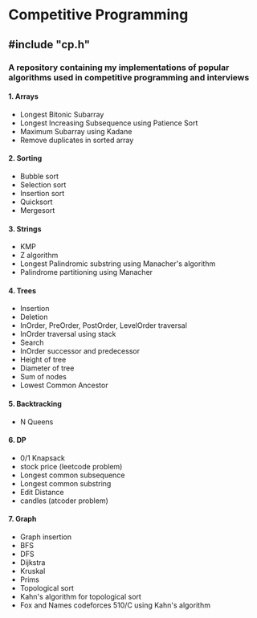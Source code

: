 # Competitive Programming

## #include "cp.h"

### A repository containing my implementations of popular algorithms used in competitive programming and interviews

#### 1. Arrays

- Longest Bitonic Subarray
- Longest Increasing Subsequence using Patience Sort
- Maximum Subarray using Kadane
- Remove duplicates in sorted array

#### 2. Sorting

- Bubble sort
- Selection sort
- Insertion sort
- Quicksort
- Mergesort

#### 3. Strings

- KMP
- Z algorithm
- Longest Palindromic substring using Manacher's algorithm
- Palindrome partitioning using Manacher

#### 4. Trees

- Insertion
- Deletion
- InOrder, PreOrder, PostOrder, LevelOrder traversal
- InOrder traversal using stack
- Search
- InOrder successor and predecessor
- Height of tree
- Diameter of tree
- Sum of nodes
- Lowest Common Ancestor

#### 5. Backtracking

- N Queens
  
#### 6. DP

- 0/1 Knapsack
- stock price (leetcode problem)
- Longest common subsequence
- Longest common substring
- Edit Distance
- candles (atcoder problem)

#### 7. Graph

- Graph insertion
- BFS
- DFS
- Dijkstra
- Kruskal
- Prims
- Topological sort
- Kahn's algorithm for topological sort
- Fox and Names codeforces 510/C using Kahn's algorithm
  